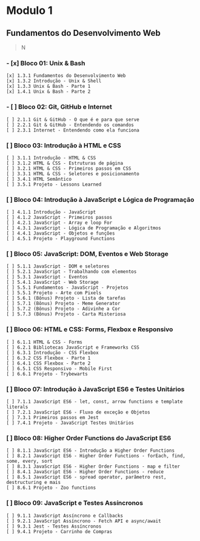 # Modulo 1

## Fundamentos do Desenvolvimento Web

>N

### - [x] Bloco 01: Unix & Bash

    [x] 1.3.1 Fundamentos do Desenvolvimento Web
    [x] 1.3.2 Introdução - Unix & Shell
    [x] 1.3.3 Unix & Bash - Parte 1
    [x] 1.4.1 Unix & Bash - Parte 2

### - [ ] Bloco 02: Git, GitHub e Internet

    [ ] 2.1.1 Git & GitHub - O que é e para que serve
    [ ] 2.2.1 Git & GitHub - Entendendo os comandos
    [ ] 2.3.1 Internet - Entendendo como ela funciona

### [ ] Bloco 03: Introdução à HTML e CSS

    [ ] 3.1.1 Introdução - HTML & CSS
    [ ] 3.1.2 HTML & CSS - Estruturas de página
    [ ] 3.2.1 HTML & CSS - Primeiros passos em CSS
    [ ] 3.3.1 HTML & CSS - Seletores e posicionamento
    [ ] 3.4.1 HTML Semântico
    [ ] 3.5.1 Projeto - Lessons Learned

### [ ] Bloco 04: Introdução à JavaScript e Lógica de Programação

    [ ] 4.1.1 Introdução - JavaScript
    [ ] 4.1.2 JavaScript - Primeiros passos
    [ ] 4.2.1 JavaScript - Array e loop For
    [ ] 4.3.1 JavaScript - Lógica de Programação e Algoritmos
    [ ] 4.4.1 JavaScript - Objetos e funções
    [ ] 4.5.1 Projeto - Playground Functions

### [ ] Bloco 05: JavaScript: DOM, Eventos e Web Storage

    [ ] 5.1.1 JavaScript - DOM e seletores
    [ ] 5.2.1 JavaScript - Trabalhando com elementos
    [ ] 5.3.1 JavaScript - Eventos
    [ ] 5.4.1 JavaScript - Web Storage
    [ ] 5.5.1 Fundamentos - JavaScript - Projetos
    [ ] 5.5.1 Projeto - Arte com Pixels
    [ ] 5.6.1 (Bônus) Projeto - Lista de tarefas
    [ ] 5.7.1 (Bônus) Projeto - Meme Generator
    [ ] 5.7.2 (Bônus) Projeto - Adivinhe a Cor
    [ ] 5.7.3 (Bônus) Projeto - Carta Misteriosa

### [ ] Bloco 06: HTML e CSS: Forms, Flexbox e Responsivo

    [ ] 6.1.1 HTML & CSS - Forms
    [ ] 6.2.1 Bibliotecas JavaScript e Frameworks CSS
    [ ] 6.3.1 Introdução - CSS Flexbox
    [ ] 6.3.2 CSS Flexbox - Parte 1
    [ ] 6.4.1 CSS Flexbox - Parte 2
    [ ] 6.5.1 CSS Responsivo - Mobile First
    [ ] 6.6.1 Projeto - Trybewarts

### [ ] Bloco 07: Introdução à JavaScript ES6 e Testes Unitários

    [ ] 7.1.1 JavaScript ES6 - let, const, arrow functions e template literals
    [ ] 7.2.1 JavaScript ES6 - Fluxo de exceção e Objetos
    [ ] 7.3.1 Primeiros passos em Jest
    [ ] 7.4.1 Projeto - JavaScript Testes Unitários

### [ ] Bloco 08: Higher Order Functions do JavaScript ES6

    [ ] 8.1.1 JavaScript ES6 - Introdução a Higher Order Functions
    [ ] 8.2.1 JavaScript ES6 - Higher Order Functions - forEach, find, some, every, sort
    [ ] 8.3.1 JavaScript ES6 - Higher Order Functions - map e filter
    [ ] 8.4.1 JavaScript ES6 - Higher Order Functions - reduce
    [ ] 8.5.1 JavaScript ES6 - spread operator, parâmetro rest, destructuring e mais
    [ ] 8.6.1 Projeto - Zoo functions

### [ ] Bloco 09: JavaScript e Testes Assíncronos

    [ ] 9.1.1 JavaScript Assíncrono e Callbacks
    [ ] 9.2.1 JavaScript Assíncrono - Fetch API e async/await
    [ ] 9.3.1 Jest - Testes Assíncronos
    [ ] 9.4.1 Projeto - Carrinho de Compras
